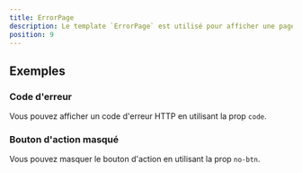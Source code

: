 ```yaml
---
title: ErrorPage
description: Le template `ErrorPage` est utilisé pour afficher une page d'erreur.
position: 9
---
```


<doc-tabs light>

<doc-tab-item label="Utilisation">

## Exemples

### Code d'erreur

Vous pouvez afficher un code d'erreur HTTP en utilisant la prop `code`.

<doc-example file="error-page/error-page-code"></doc-example>

### Bouton d'action masqué

Vous pouvez masquer le bouton d'action en utilisant la prop `no-btn`.

<doc-example file="error-page/error-page-no-btn"></doc-example>

</doc-tab-item>

<doc-tab-item label="API">
<doc-api name="error-page"></doc-api>
</doc-tab-item>

</doc-tabs>
